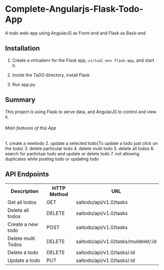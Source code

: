 # Complete-Angularjs-Flask-Todo-App
A todo web-app using  AngularJS as Front-end and Flask as Back-end

## Installation

1. Create a virtualenv for the Flask app, `virtual-env flask-app`, and start it.

2. Inside the _ToDO_ directory, install Flask

3. Run app.py

## Summary
This project is using Flask to serve data, and AngularJS to control and view it.
<h6>Main features of this App</h6>
1. create a newtodo
2. update a selected todo(To update a todo just click on the todo)
3. delete particular todo
4. delete multi todo
5. delete all todos
6. search for particluar todo and update or delete todo
7. not allowing duplicates while posting todo or updating todo

## API Endpoints

<table>
<tr>
  <th>Description</th>
  <th>HTTP Method</th>
  <th>URL</th>
</tr>
<tr>
  <td>Get all todos</td>
  <td>GET</td>
  <td>saitodo/api/v1.0/tasks</td>
</tr>
<tr>
  <td>Delete all todos</td>
  <td>DELETE</td>
  <td>saitodo/api/v1.0/tasks</td>
</tr>
<tr>
  <td>Create a new todo</td>
  <td>POST</td>
  <td>saitodo/api/v1.0/tasks</td>
</tr>
<tr>
  <td>Delete multi Todos</td>
  <td>DELETE</td>
  <td>saitodo/api/v1.0/tasks/muldelet/:id</td>
</tr>
<tr>
  <td>Delete a todo</td>
  <td>DELETE</td>
  <td>saitodo/api/v1.0/tasks/:id</td>
</tr>
<tr>
  <td>Update a todo</td>
  <td>PUT</td>
  <td>saitodo/api/v1.0/tasks/:id</td>
</tr>
</table>
